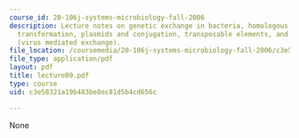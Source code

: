 ```yaml
---
course_id: 20-106j-systems-microbiology-fall-2006
description: Lecture notes on genetic exchange in bacteria, homologous recombination,
  transformation, plasmids and conjugation, transposable elements, and transduction
  (virus mediated exchange).
file_location: /coursemedia/20-106j-systems-microbiology-fall-2006/c3e58321a19b483be8ec81d5b4cd656c_lecture09.pdf
file_type: application/pdf
layout: pdf
title: lecture09.pdf
type: course
uid: c3e58321a19b483be8ec81d5b4cd656c

---
```

None